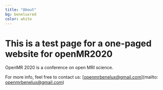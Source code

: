 ```yaml
---
title: "About"
bg: beneluxred
color: white
---
```

	
# This is a test page for a one-paged website for openMR2020
  
OpenMR 2020 is a conference on open MRI science. 

For more info, feel free to contact us: [openmrbenelux@gmail.com](mailto: openmrbenelux@gmail.com)





